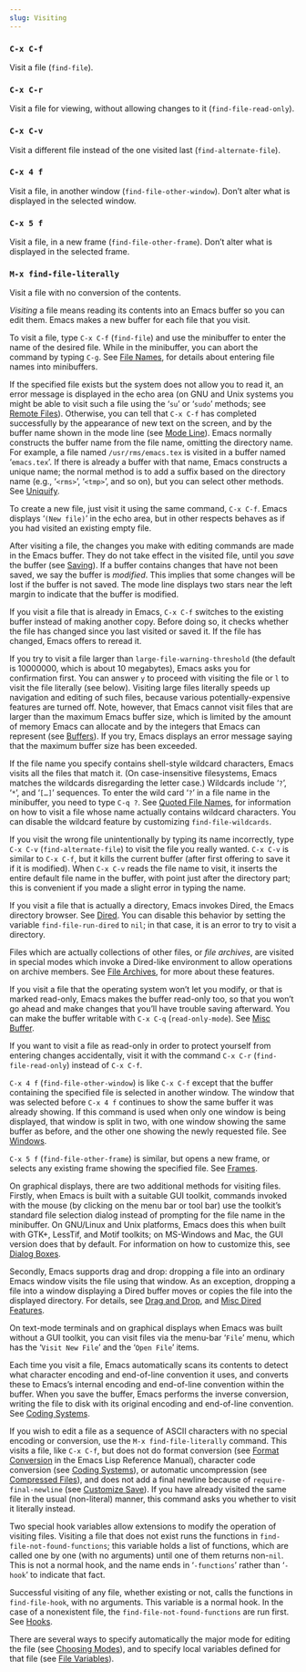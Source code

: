 ```yaml
---
slug: Visiting
---
```


### `C-x C-f`

Visit a file (`find-file`).

### `C-x C-r`

Visit a file for viewing, without allowing changes to it (`find-file-read-only`).

### `C-x C-v`

Visit a different file instead of the one visited last (`find-alternate-file`).

### `C-x 4 f`

Visit a file, in another window (`find-file-other-window`). Don’t alter what is displayed in the selected window.

### `C-x 5 f`

Visit a file, in a new frame (`find-file-other-frame`). Don’t alter what is displayed in the selected frame.

### `M-x find-file-literally`

Visit a file with no conversion of the contents.

*Visiting* a file means reading its contents into an Emacs buffer so you can edit them. Emacs makes a new buffer for each file that you visit.

To visit a file, type `C-x C-f` (`find-file`) and use the minibuffer to enter the name of the desired file. While in the minibuffer, you can abort the command by typing `C-g`. See [File Names](/docs/emacs/File-Names), for details about entering file names into minibuffers.

If the specified file exists but the system does not allow you to read it, an error message is displayed in the echo area (on GNU and Unix systems you might be able to visit such a file using the ‘`su`’ or ‘`sudo`’ methods; see [Remote Files](/docs/emacs/Remote-Files)). Otherwise, you can tell that `C-x C-f` has completed successfully by the appearance of new text on the screen, and by the buffer name shown in the mode line (see [Mode Line](/docs/emacs/Mode-Line)). Emacs normally constructs the buffer name from the file name, omitting the directory name. For example, a file named `/usr/rms/emacs.tex` is visited in a buffer named ‘`emacs.tex`’. If there is already a buffer with that name, Emacs constructs a unique name; the normal method is to add a suffix based on the directory name (e.g., ‘`<rms>`’, ‘`<tmp>`’, and so on), but you can select other methods. See [Uniquify](/docs/emacs/Uniquify).

To create a new file, just visit it using the same command, `C-x C-f`. Emacs displays ‘`(New file)`’ in the echo area, but in other respects behaves as if you had visited an existing empty file.

After visiting a file, the changes you make with editing commands are made in the Emacs buffer. They do not take effect in the visited file, until you *save* the buffer (see [Saving](/docs/emacs/Saving)). If a buffer contains changes that have not been saved, we say the buffer is *modified*. This implies that some changes will be lost if the buffer is not saved. The mode line displays two stars near the left margin to indicate that the buffer is modified.

If you visit a file that is already in Emacs, `C-x C-f` switches to the existing buffer instead of making another copy. Before doing so, it checks whether the file has changed since you last visited or saved it. If the file has changed, Emacs offers to reread it.

If you try to visit a file larger than `large-file-warning-threshold` (the default is 10000000, which is about 10 megabytes), Emacs asks you for confirmation first. You can answer `y` to proceed with visiting the file or `l` to visit the file literally (see below). Visiting large files literally speeds up navigation and editing of such files, because various potentially-expensive features are turned off. Note, however, that Emacs cannot visit files that are larger than the maximum Emacs buffer size, which is limited by the amount of memory Emacs can allocate and by the integers that Emacs can represent (see [Buffers](/docs/emacs/Buffers)). If you try, Emacs displays an error message saying that the maximum buffer size has been exceeded.

If the file name you specify contains shell-style wildcard characters, Emacs visits all the files that match it. (On case-insensitive filesystems, Emacs matches the wildcards disregarding the letter case.) Wildcards include ‘`?`’, ‘`*`’, and ‘`[…]`’ sequences. To enter the wild card ‘`?`’ in a file name in the minibuffer, you need to type `C-q ?`. See [Quoted File Names](/docs/emacs/Quoted-File-Names), for information on how to visit a file whose name actually contains wildcard characters. You can disable the wildcard feature by customizing `find-file-wildcards`.

If you visit the wrong file unintentionally by typing its name incorrectly, type `C-x C-v` (`find-alternate-file`) to visit the file you really wanted. `C-x C-v` is similar to `C-x C-f`, but it kills the current buffer (after first offering to save it if it is modified). When `C-x C-v` reads the file name to visit, it inserts the entire default file name in the buffer, with point just after the directory part; this is convenient if you made a slight error in typing the name.

If you visit a file that is actually a directory, Emacs invokes Dired, the Emacs directory browser. See [Dired](/docs/emacs/Dired). You can disable this behavior by setting the variable `find-file-run-dired` to `nil`; in that case, it is an error to try to visit a directory.

Files which are actually collections of other files, or *file archives*, are visited in special modes which invoke a Dired-like environment to allow operations on archive members. See [File Archives](/docs/emacs/File-Archives), for more about these features.

If you visit a file that the operating system won’t let you modify, or that is marked read-only, Emacs makes the buffer read-only too, so that you won’t go ahead and make changes that you’ll have trouble saving afterward. You can make the buffer writable with `C-x C-q` (`read-only-mode`). See [Misc Buffer](/docs/emacs/Misc-Buffer).

If you want to visit a file as read-only in order to protect yourself from entering changes accidentally, visit it with the command `C-x C-r` (`find-file-read-only`) instead of `C-x C-f`.

`C-x 4 f` (`find-file-other-window`) is like `C-x C-f` except that the buffer containing the specified file is selected in another window. The window that was selected before `C-x 4 f` continues to show the same buffer it was already showing. If this command is used when only one window is being displayed, that window is split in two, with one window showing the same buffer as before, and the other one showing the newly requested file. See [Windows](/docs/emacs/Windows).

`C-x 5 f` (`find-file-other-frame`) is similar, but opens a new frame, or selects any existing frame showing the specified file. See [Frames](/docs/emacs/Frames).

On graphical displays, there are two additional methods for visiting files. Firstly, when Emacs is built with a suitable GUI toolkit, commands invoked with the mouse (by clicking on the menu bar or tool bar) use the toolkit’s standard file selection dialog instead of prompting for the file name in the minibuffer. On GNU/Linux and Unix platforms, Emacs does this when built with GTK+, LessTif, and Motif toolkits; on MS-Windows and Mac, the GUI version does that by default. For information on how to customize this, see [Dialog Boxes](/docs/emacs/Dialog-Boxes).

Secondly, Emacs supports drag and drop: dropping a file into an ordinary Emacs window visits the file using that window. As an exception, dropping a file into a window displaying a Dired buffer moves or copies the file into the displayed directory. For details, see [Drag and Drop](/docs/emacs/Drag-and-Drop), and [Misc Dired Features](/docs/emacs/Misc-Dired-Features).

On text-mode terminals and on graphical displays when Emacs was built without a GUI toolkit, you can visit files via the menu-bar ‘`File`’ menu, which has the ‘`Visit New File`’ and the ‘`Open File`’ items.

Each time you visit a file, Emacs automatically scans its contents to detect what character encoding and end-of-line convention it uses, and converts these to Emacs’s internal encoding and end-of-line convention within the buffer. When you save the buffer, Emacs performs the inverse conversion, writing the file to disk with its original encoding and end-of-line convention. See [Coding Systems](/docs/emacs/Coding-Systems).

If you wish to edit a file as a sequence of ASCII characters with no special encoding or conversion, use the `M-x find-file-literally` command. This visits a file, like `C-x C-f`, but does not do format conversion (see [Format Conversion](https://www.gnu.org/software/emacs/manual/html_mono/elisp.html#Format-Conversion) in the Emacs Lisp Reference Manual), character code conversion (see [Coding Systems](/docs/emacs/Coding-Systems)), or automatic uncompression (see [Compressed Files](/docs/emacs/Compressed-Files)), and does not add a final newline because of `require-final-newline` (see [Customize Save](/docs/emacs/Customize-Save)). If you have already visited the same file in the usual (non-literal) manner, this command asks you whether to visit it literally instead.

Two special hook variables allow extensions to modify the operation of visiting files. Visiting a file that does not exist runs the functions in `find-file-not-found-functions`; this variable holds a list of functions, which are called one by one (with no arguments) until one of them returns non-`nil`. This is not a normal hook, and the name ends in ‘`-functions`’ rather than ‘`-hook`’ to indicate that fact.

Successful visiting of any file, whether existing or not, calls the functions in `find-file-hook`, with no arguments. This variable is a normal hook. In the case of a nonexistent file, the `find-file-not-found-functions` are run first. See [Hooks](/docs/emacs/Hooks).

There are several ways to specify automatically the major mode for editing the file (see [Choosing Modes](/docs/emacs/Choosing-Modes)), and to specify local variables defined for that file (see [File Variables](/docs/emacs/File-Variables)).
